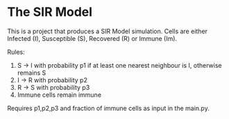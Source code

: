 # The SIR Model
This is a project that produces a SIR Model simulation. Cells are either Infected (I), Susceptible (S), Recovered (R) or Immune (Im).

Rules:
1. S -> I with probability p1 if at least one nearest neighbour is I, otherwise remains S
2. I -> R with probability p2
3. R -> S with probability p3
4. Immune cells remain immune

Requires p1,p2,p3 and fraction of immune cells as input in the main.py.
